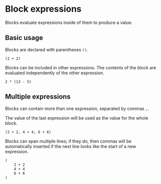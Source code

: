 # Block expressions

Blocks evaluate expressions inside of them to produce a value.

## Basic usage

Blocks are declared with parentheses `()`.

```
(2 + 2)
```

Blocks can be included in other expressions. The contents of the block are
evaluated independently of the other expression.

```
2 * (13 - 5)
```

## Multiple expressions

Blocks can contain more than one expression, separated by commas `,`.

The value of the last expression will be used as the value for the whole block.

```
(2 + 2, 4 + 4, 6 + 6)
```

Blocks can span multiple lines; if they do, then commas will be automatically
inserted if the next line looks like the start of a new expression.

```
(
	2 + 2
	4 + 4
	6 + 6
)
```